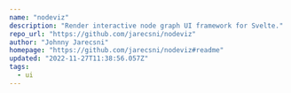```yaml
---
name: "nodeviz"
description: "Render interactive node graph UI framework for Svelte."
repo_url: "https://github.com/jarecsni/nodeviz"
author: "Johnny Jarecsni"
homepage: "https://github.com/jarecsni/nodeviz#readme"
updated: "2022-11-27T11:38:56.057Z"
tags: 
  - ui
---
```

